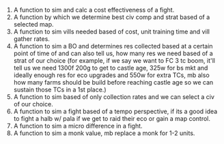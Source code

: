 1. A function to sim and calc a cost effectiveness of a fight.
2. A function by which we determine best civ comp and strat based of a selected map.
3. A function to sim vills needed based of cost, unit training time and vill gather rates.
4. A function to sim a BO and determines res collected based at a certain point of time of and can also tell us, how many res we need based of a strat of our choice (for example, if we say we want to FC 3 tc boom, it'll tell us we need 1300f 200g to get to castle age, 325w for bs mkt and ideally enough res for eco upgrades and 550w for extra TCs, mb also how many farms should be build before reaching castle age so we can sustain those TCs in a 1st place.) 
5. A function to sim based of only collection rates and we can select a civ of our choice.
6. A function to sim a fight based of a tempo perspective, if its a good idea to fight a halb w/ pala if we get to raid their eco or gain a map control.
7. A function to sim a micro difference in a fight.
8. A function to sim a monk value, mb replace a monk for 1-2 units.
